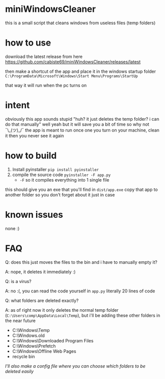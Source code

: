 # miniWindowsCleaner
this is a small script that cleans windows from useless files (temp folders)

# how to use
download the latest release from here https://github.com/cabiste69/miniWindowsCleaner/releases/latest

then make a shortcut of the app and place it in the windows startup folder `C:\ProgramData\Microsoft\Windows\Start Menu\Programs\StartUp`

that way it will run when the pc turns on

# intent 
obviously this app sounds stupid "huh? it just deletes the temp folder? i can do that manually"
well yeah but it will save you a bit of time so why not ¯\\\_(ツ)\_/¯
the app is meant to run once one you turn on your machine, clean it then you never see it again

# how to build

1. Install pyinstaller `pip install pyinstaller`
2. compile the source code `pyinstaller -F app.py`
   - `-F` so it compiles everything into 1 single file

this should give you an exe that you'll find in `dist/app.exe`
copy that app to another folder so you don't forget about it just in case

# known issues 
none :)

# FAQ
Q: does this just moves the files to the bin and i have to manually empty it?

A: nope, it deletes it immediately :)

Q: is a virus?

A: no :(, you can read the code yourself in `app.py` literally 20 lines of code

Q: what folders are deleted exactly?

A: as of right now it only deletes the normal temp folder (`C:\Users\comp\AppData\Local\Temp`), but i'll be adding these other folders in the near future
   - C:\Windows\Temp
   - C:\Windows.old
   - C:\Windows\Downloaded Program Files
   - C:\Windows\Prefetch
   - C:\Windows\Offline Web Pages
   - recycle bin

  *I'll also make a config file where you can choose which folders to be deleted easily*